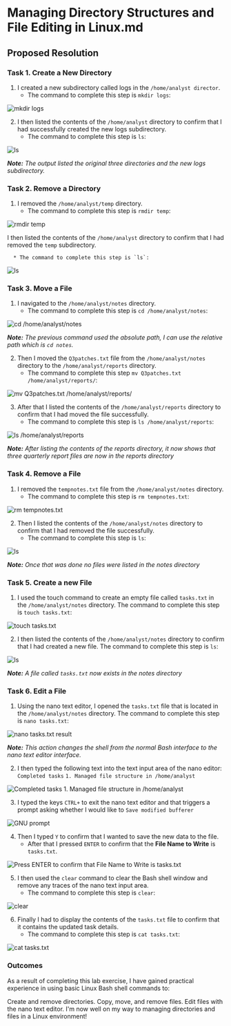 # Managing Directory Structures and File Editing in Linux.md

## Proposed Resolution

### Task 1. Create a New Directory

1. I created a new subdirectory called logs in the `/home/analyst director`.
    * The command to complete this step is `mkdir logs`:

![mkdir logs](https://github.com/user-attachments/assets/d8b11d27-a68d-43a8-8783-88f773cd72f0)

2. I then listed the contents of the `/home/analyst` directory to confirm that I had successfully created the new logs subdirectory.
    * The command to complete this step is `ls`:

![ls](https://github.com/user-attachments/assets/aa2adaa1-fa39-4742-95d4-3918dbede16d)

***Note:** The output listed the original three directories and the new logs subdirectory.*

### Task 2. Remove a Directory

1. I removed the `/home/analyst/temp` directory.
    * The command to complete this step is `rmdir temp`:
  
![rmdir temp](https://github.com/user-attachments/assets/e28dfe57-ba10-440e-ad7d-debc2513697c)

I then listed the contents of the `/home/analyst` directory to confirm that I had removed the `temp` subdirectory. 
      
      * The command to complete this step is `ls`:

![ls ](https://github.com/user-attachments/assets/d15c4f98-b611-4fa2-9272-6431be3f26c5)

### Task 3. Move a File

1. I navigated to the `/home/analyst/notes` directory.
    * The command to complete this step is `cd /home/analyst/notes`:

![cd /home/analyst/notes](https://github.com/user-attachments/assets/dccbda99-455e-4fa7-9091-daf5932ad9d0)

***Note:** The previous command used the absolute path, I can use the relative path which is `cd notes`.*

2. Then I moved the `Q3patches.txt` file from the `/home/analyst/notes` directory to the `/home/analyst/reports` directory.
    * The command to complete this step `mv Q3patches.txt /home/analyst/reports/`:

![mv Q3patches.txt /home/analyst/reports/](https://github.com/user-attachments/assets/a7c9b5da-65bc-40d5-982d-dcd950d136d1)

3. After that I listed the contents of the `/home/analyst/reports` directory to confirm that I had moved the file successfully.
    * The command to complete this step is `ls /home/analyst/reports`:

![ls /home/analyst/reports](https://github.com/user-attachments/assets/6336c93c-baaf-4756-851b-d06a3c42ffd3)

***Note:** After listing the contents of the reports directory, it now shows that three quarterly report files are now in the reports directory*

### Task 4. Remove a File

1. I removed the `tempnotes.txt` file from the `/home/analyst/notes` directory.
    * The command to complete this step is `rm tempnotes.txt`:

![rm tempnotes.txt](https://github.com/user-attachments/assets/b4ded012-8f19-4989-a780-e653bb98a8ac)

2. Then I listed the contents of the `/home/analyst/notes` directory to confirm that I had removed the file successfully.
    * The command to complete this step is `ls`:

![ls](https://github.com/user-attachments/assets/53dd6fe8-762c-4bf8-8f28-0ce4da44e301)

***Note:** Once that was done no files were listed in the notes directory*

### Task 5. Create a new File

1. I used the touch command to create an empty file called `tasks.txt` in the `/home/analyst/notes` directory.
The command to complete this step is `touch tasks.txt`:

![touch tasks.txt](https://github.com/user-attachments/assets/306a0631-e832-4031-a4be-fb3f450126cf)

2. I then listed the contents of the `/home/analyst/notes` directory to confirm that I had created a new file.
The command to complete this step is `ls`:

![ls](https://github.com/user-attachments/assets/2b223f47-c0c1-4bec-8c08-6bcad29a1f9a)

***Note:** A file called `tasks.txt` now exists in the notes directory*

### Task 6. Edit a File

1. Using the nano text editor, I opened the `tasks.txt` file that is located in the `/home/analyst/notes` directory.
The command to complete this step is `nano tasks.txt`:

![nano tasks.txt result](https://github.com/user-attachments/assets/0fad537b-214f-437b-98ba-b75040e32926)

***Note:** This action changes the shell from the normal Bash interface to the nano text editor interface.*

2. I then typed the following text into the text input area of the nano editor:
  `Completed tasks`
  `1. Managed file structure in /home/analyst`

![  Completed tasks  1. Managed file structure in /home/analyst](https://github.com/user-attachments/assets/976b39f3-b7a7-4322-b752-2175b50464f6)

3. I typed the keys `CTRL+` to exit the nano text editor and that triggers a prompt asking whether I would like to `Save modified bufferer`

![GNU prompt](https://github.com/user-attachments/assets/28685557-0ff3-48e7-9bb1-aa7f10b0d31b)

4. Then I typed `Y` to confirm that I wanted to save the new data to the file.
      * After that I pressed `ENTER` to confirm that the **File Name to Write** is `tasks.txt`.

![Press ENTER to confirm that File Name to Write is tasks.txt](https://github.com/user-attachments/assets/37e310fe-13e3-4583-ae54-818050daff88)

5. I then used the `clear` command to clear the Bash shell window and remove any traces of the nano text input area.
      * The command to complete this step is `clear`:

![clear](https://github.com/user-attachments/assets/8e4a3704-f489-4f8c-9c2c-a4105f1e172c)

6. Finally I had to display the contents of the `tasks.txt` file to confirm that it contains the updated task details.
      * The command to complete this step is `cat tasks.txt`:

![cat tasks.txt](https://github.com/user-attachments/assets/18ad82ae-61d3-45cc-9cc2-9006bb183fe8)

### Outcomes
As a result of completing this lab exercise, I have gained practical experience in using basic Linux Bash shell commands to:

Create and remove directories.
Copy, move, and remove files.
Edit files with the nano text editor.
I'm now well on my way to managing directories and files in a Linux environment!
